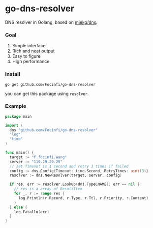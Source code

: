 # go-dns-resolver

DNS resolver in Golang, based on [miekg/dns](github.com/miekg/dns).

### Goal

1. Simple interface
2. Rich and neat output
3. Easy to figure
4. High performance

### Install
```shell
go get github.com/Focinfi/go-dns-resolver
```

you can get this package using `resolver`.

### Example

```go
package main

import (
  dns "github.com/Focinfi/go-dns-resolver"
  "log"
  "time"
)

func main() {
  target := "f.focinfi.wang"
  server := "119.29.29.29"
  // set Timeout is 1 second and retry 3 times if failed
  config := dns.Config{Timeout: time.Second, RetryTimes: uint(3)}
  resolver := dns.NewResolver(target, server, config)

  if res, err := resolver.Lookup(dns.TypeCNAME); err == nil {
    // res is a array of ResultItem
    for _, r := range res {
      log.Println(r.Record, r.Type, r.Ttl, r.Priority, r.Content)
    }
  } else {
    log.Fatalln(err)
  }
}
```

